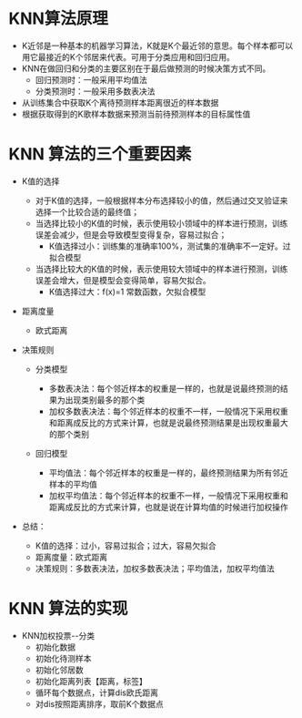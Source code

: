 # KNN算法原理
- K近邻是一种基本的机器学习算法，K就是K个最近邻的意思。每个样本都可以用它最接近的K个邻居来代表。可用于分类应用和回归应用。
- KNN在做回归和分类的主要区别在于最后做预测的时候决策方式不同。
  - 回归预测时：一般采用平均值法
  - 分类预测时：一般采用多数表决法
- 从训练集合中获取K个离待预测样本距离很近的样本数据
- 根据获取得到的K歌样本数据来预测当前待预测样本的目标属性值

# KNN 算法的三个重要因素
- K值的选择
  - 对于K值的选择，一般根据样本分布选择较小的值，然后通过交叉验证来选择一个比较合适的最终值；
  - 当选择比较小的K值的时候，表示使用较小领域中的样本进行预测，训练误差会减少，但是会导致模型变得复杂，容易过拟合；
    - K值选择过小：训练集的准确率100%，测试集的准确率不一定好。过拟合模型
  - 当选择比较大的K值的时候，表示使用较大领域中的样本进行预测，训练误差会增大，但是模型会变得简单，容易欠拟合。
    - K值选择过大：f(x)=1 常数函数，欠拟合模型

- 距离度量
  - 欧式距离

- 决策规则
  - 分类模型
    - 多数表决法：每个邻近样本的权重是一样的，也就是说最终预测的结果为出现类别最多的那个类
    - 加权多数表决法：每个邻近样本的权重不一样，一般情况下采用权重和距离成反比的方式来计算，也就是说最终预测结果是出现权重最大的那个类别
    
  - 回归模型
    - 平均值法：每个邻近样本的权重是一样的，最终预测结果为所有邻近样本的平均值
    - 加权平均值法：每个邻近样本的权重不一样，一般情况下采用权重和距离成反比的方式来计算，也就是说在计算均值的时候进行加权操作
- 总结：
  - K值的选择：过小，容易过拟合；过大，容易欠拟合
  - 距离度量：欧式距离
  - 决策规则：多数表决法，加权多数表决法；平均值法，加权平均值法

# KNN 算法的实现
  - KNN加权投票--分类
    - 初始化数据
    - 初始化待测样本
    - 初始化邻居数
    - 初始化距离列表【距离，标签】
    - 循环每个数据点，计算dis欧氏距离
    - 对dis按照距离排序，取前K个数据点